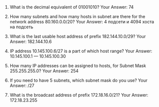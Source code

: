 1. What is the decimal equivalent of 01001010? 
Your Answer: 74

2. How many subnets and how many hosts in subnet are there for the network address 80.160.0.0/20? 
Your Answer: 4 подсети и 4094 хоста на подсеть

3. What is the last usable host address of prefix 182.144.10.0/29? 
Your Answer: 182.144.10.6

4. IP address 10.145.100.6/27 is a part of which host range? 
Your Answer: 10.145.100.1 — 10.145.100.30
 
5. How many IP addresses can be assigned to hosts, for Subnet Mask 255.255.255.0? 
Your Answer: 254

6. If you need to have 5 subnets, which subnet mask do you use? 
Your Answer: /27
 
7. What is the broadcast address of prefix 172.18.16.0/21? 
Your Answer: 172.18.23.255
